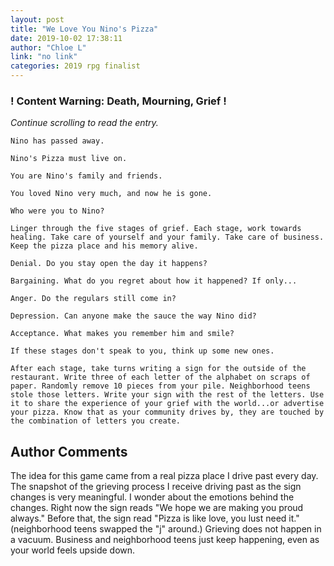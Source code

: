 ```yaml
---
layout: post
title: "We Love You Nino's Pizza"
date: 2019-10-02 17:38:11
author: "Chloe L"
link: "no link"
categories: 2019 rpg finalist
---
```

<div id="warning"><div id="content"><h3><strong>! Content Warning: Death, Mourning, Grief !</strong></h3><i>Continue scrolling to read the entry.</i></div></div>
 
```
Nino has passed away. 

Nino's Pizza must live on. 

You are Nino's family and friends. 

You loved Nino very much, and now he is gone. 

Who were you to Nino?

Linger through the five stages of grief. Each stage, work towards healing. Take care of yourself and your family. Take care of business. Keep the pizza place and his memory alive. 

Denial. Do you stay open the day it happens? 

Bargaining. What do you regret about how it happened? If only...

Anger. Do the regulars still come in?

Depression. Can anyone make the sauce the way Nino did?

Acceptance. What makes you remember him and smile?

If these stages don't speak to you, think up some new ones. 

After each stage, take turns writing a sign for the outside of the restaurant. Write three of each letter of the alphabet on scraps of paper. Randomly remove 10 pieces from your pile. Neighborhood teens stole those letters. Write your sign with the rest of the letters. Use it to share the experience of your grief with the world...or advertise your pizza. Know that as your community drives by, they are touched by the combination of letters you create. 

```
## Author Comments
The idea for this game came from a real pizza place I drive past every day. The snapshot of the grieving process I receive driving past as the sign changes is very meaningful. I wonder about the emotions behind the changes. Right now the sign reads "We hope we are making you proud always." Before that, the sign read "Pizza is like love, you lust need it." (neighborhood teens swapped the "j" around.) Grieving does not happen in a vacuum. Business and neighborhood teens just keep happening, even as your world feels upside down.
